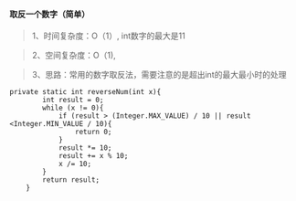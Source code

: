 #### 取反一个数字（简单）
> 1、时间复杂度：O（1）, int数字的最大是11

> 2、空间复杂度：O（1),

> 3、思路：常用的数字取反法，需要注意的是超出int的最大最小时的处理

```
private static int reverseNum(int x){
        int result = 0;
        while (x != 0){
            if (result > (Integer.MAX_VALUE) / 10 || result <Integer.MIN_VALUE / 10){
                return 0;
            }
            result *= 10;
            result += x % 10;
            x /= 10;
        }
        return result;
    }
```


    